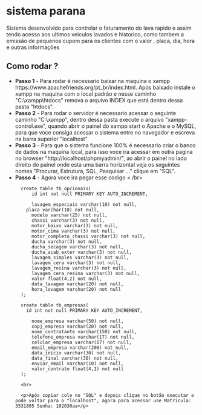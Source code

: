 # sistema parana
Sistema desenvolvido para controlar o faturamento do lava rapido e assim tendo acesso aos ultimos veiculos lavados e historico, como tambem a emissão de pequenos cupom para os clientes com o valor , placa, dia, hora e outras informações


<h2>Como rodar ?</h2>

<ul>
  <li>
      <strong>Passo 1</strong> - Para rodar é necessario baixar na maquina o xampp https://www.apachefriends.org/pt_br/index.html. Após baixado instale o xampp na maquina com o         local padrão e nesse caminho "C:\xampp\htdocs" remova o arquivo INDEX que está dentro dessa pasta "htdocs".
  </li>
  <li>
    <strong>Passo 2</strong> - Para rodar o servidor é necessario acessar o seguinte caminho "C:\xampp", dentro dessa pasta execute o arquivo "xampp-control.exe", quando abrir o     painel do xampp start o Apache e o MySQL, para que voce consiga acessar o sistema entre no navegador e escreva na barra superior "localhost"
  </li>
  <li>
    <strong>Passo 3</strong> - Para que o sistema funcione 100% é necessario criar o banco de dados na maquina local, para isso voce ira acessar em outra pagina no browser     "http://localhost/phpmyadmin/", ao abrir o painel no lado direito do painel onde esta uma barra horizontal veja os seguintes nomes "Procurar, Estrutura, SQL, Pesquisar ..." clique em "SQL".
  </li>
  <li>
    <strong>Passo 4</strong> - Agora voce ira pegar esse codigo
    < /br>
      
    
      create table tb_opcionais(
          id int not null PRIMARY KEY AUTO_INCREMENT,

          lavagem_especiais varchar(10) not null,
        placa varchar(10) not null,
          modelo varchar(25) not null,
          chassi varchar(3) not null,
          motor_baixo varchar(3) not null,
          motor_cima varchar(3) not null,
          motor_completo_chassi varchar(3) not null,
          ducha varchar(3) not null,
          ducha_secagem varchar(3) not null,
          ducha_acab_exter varchar(3) not null,
          lavagem_simples varchar(3) not null,
          lavagem_cera varchar(3) not null,
          lavagem_resina varchar(3) not null,
          lavagem_cera_resina varchar(3) not null,
          valor float(4,2) not null,
          data_lavagem varchar(20) not null,
          hora_lavagem varchar(20) not null
      );

      create table tb_empresas(
        id int not null PRIMARY KEY AUTO_INCREMENT,

          nome_empresa varchar(50) not null,
          cnpj_empresa varchar(20) not null,
          nome_contratante varchar(150) not null,
          telefone_empresa varchar(17) not null,
          celular_empresa varchar(17) not null,
          email_empresa varchar(200) not null,
          data_inicio varchar(30) not null,
          data_final varchar(30) not null,
          enviar_email varchar(10) not null,
          valor_contrato float(4,1) not null
      );
      
      <hr>
      
      <p>Após copiar cole no "SQL" e depois clique no botão executar e pode voltar para o "localhost", agora para acessar use Matricula: 3531805 Senha: 102030aa</p>
  </li>
</ul>



